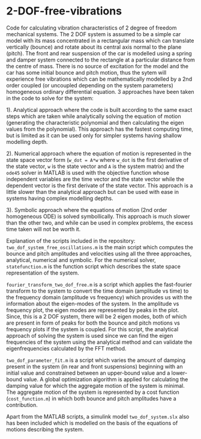 # 2-DOF-free-vibrations
Code for calculating vibration characteristics of 2 degree of freedom mechanical systems.
The 2 DOF system is assumed to be a simple car model with its mass concentrated in a rectangular mass which can translate vertically (bounce) and rotate about its central axis normal to the plane (pitch). The front and rear suspension of the car is modelled using a spring and damper system connected to the rectangle at a particular distance from the centre of mass.
There is no source of excitation for the model and the car has some initial bounce and pitch motion, thus the sytem will experience free vibrations which can be mathematically modelled by a 2nd order coupled (or uncoupled depending on the system parameters) homogeneous ordinary differential equation.
3 approaches have been taken in the code to solve for the system:

1). Analytical approach where the code is built according to the same exact steps which are taken while analytically solving the equation of motion (generating the characteristic polynomial and then calculating the eigen values from the polynomial). This approach has the fastest computing time, but is limited as it can be used only for simpler systems having shallow modelling depth.

2). Numerical approach where the equation of motion is represented in the state space vector form (`w_dot = A*w` where `w_dot` is the first derivative of the state vector, `w` is the state vector and `A` is the system matrix) and the `ode45` solver in MATLAB is used with the objective function whose independent variables are the time vector and the state vector while the dependent vector is the first derivate of the state vector. This approach is a little slower than the analytical approach but can be used with ease in systems having complex modelling depths.

3). Symbolic approach where the equations of motion (2nd order homogeneous ODE) is solved symbollically. This approach is much slower than the other two, and while can be used in complex problems, the excess time taken will not be worth it.

Explanation of the scripts included in the repository:
`two_dof_system_free_oscillations.m` is the main script which computes the bounce and pitch amplitudes and velocities using all the three approaches, analytical, numerical and symbolic. For the numerical solver, `statefunction.m` is the function script which describes the state space representation of the system. 

`fourier_transform_two_dof_free.m` is a script which applies the fast-fourier transform to the system to convert the time domain (amplitude vs time) to the frequency domain (amplitude vs frequency) which provides us with the information about the eigen-modes of the system. In the amplitude vs frequency plot, the eigen modes are represented by peaks in the plot. Since, this is a 2 DOF system, there will be 2 eigen modes, both of which are present in form of peaks for both the bounce and pitch motions vs frequency plots if the system is coupled. For this script, the analytical approach of solving the system is used since we can find the eigen frequencies of the system using the analytical method and can validate the eigenfrequencies calculated by the FFT method.

`two_dof_parameter_fit.m` is a script which varies the amount of damping present in the system (in rear and front suspensions) beginning with an initial value and constrained between an upper-bound value and a lower-bound value. A global optimization algorithm is applied for calculating the damping value for which the aggregate motion of the system is minimal. The aggregate motion of the system is represented by a cost function (`cost_function.m`) in which both bounce and pitch amplitudes have a contribution.

Apart from the MATLAB scripts, a simulink model `two_dof_system.slx` also has been included which is modelled on the basis of the equations of motions describing the system.

